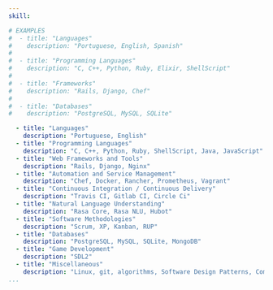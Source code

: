 ```yaml
---
skill:

# EXAMPLES
#  - title: "Languages"
#    description: "Portuguese, English, Spanish"
#
#  - title: "Programming Languages"
#    description: "C, C++, Python, Ruby, Elixir, ShellScript"
#
#  - title: "Frameworks"
#    description: "Rails, Django, Chef"
#
#  - title: "Databases"
#    description: "PostgreSQL, MySQL, SQLite"

  - title: "Languages"
    description: "Portuguese, English" 
  - title: "Programming Languages"
    description: "C, C++, Python, Ruby, ShellScript, Java, JavaScript"
  - title: "Web Frameworks and Tools"
    description: "Rails, Django, Nginx"
  - title: "Automation and Service Management"
    description: "Chef, Docker, Rancher, Prometheus, Vagrant"
  - title: "Continuous Integration / Continuous Delivery"
    description: "Travis CI, Gitlab CI, Circle Ci"
  - title: "Natural Language Understanding"
    description: "Rasa Core, Rasa NLU, Hubot"
  - title: "Software Methodologies"
    description: "Scrum, XP, Kanban, RUP"
  - title: "Databases"
    description: "PostgreSQL, MySQL, SQLite, MongoDB"
  - title: "Game Development"
    description: "SDL2"
  - title: "Miscellaneous"
    description: "Linux, git, algorithms, Software Design Patterns, Computer Networking, HTML, CSS, Programming Paradigms"
...
```

